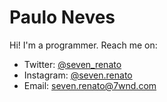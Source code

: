 # Paulo Neves

Hi! I'm a programmer. Reach me on:
- Twitter: [@seven_renato](https://twitter.com/seven_renato)
- Instagram: [@seven.renato](https://instagram.com/seven.renato)
- Email: [seven.renato@7wnd.com](mailto:seven.renato@7wnd.com)

